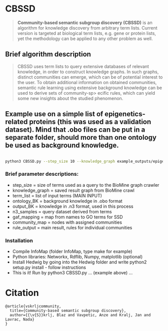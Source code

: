 # CBSSD
> **Community-based semantic subgroup discovery (CBSSD)** is an algorithm for knowledge discovery from
> arbitrary term lists. Current version is targeted at biological term lists, e.g. gene or protein lists, yet
> the methodology can be applied to any other problem as well.

## Brief algorithm description

> CBSSD uses term lists to query extensive databases of relevant knowledge, in order to construct knowledge graphs.
> In such graphs, distinct communities can emerge, which can be of potential interest to the user. To obtain additional information
> on obtained communities, semantic rule learning using extensive background knowledge can be used to derive sets of community-sp> ecific rules, which can yield some new insights about the studied phenomenon.


## Example use on a simple list of epigenetics-related proteins (this was used as a validation dataset). Mind that .obo files can be put in a separate folder, should more than one ontology be used as background knowledge.


```bash

python3 CBSSD.py --step_size 10 --knowledge_graph example_outputs/epigenetics.gpickle --term_list example_inputs/epigenetics.list --ontology_BK example_inputs --output_BK example_outputs/epiBK.n3 --n3_samples example_outputs/epiSam.n3 --gaf_mapping example_inputs/goa_human.gaf --community_map example_outputs/EpiCom.txt --rule_output example_outputs/Epirules.txt 

```

### Brief parameter descriptions:


* step_size = size of terms used as a query to the BioMine graph crawler
* knowledge_graph = saved result graph from BioMine crawl
* term_list = list of input terms (MAIN INPUT)
* ontology_BK = background knowledge in .obo format
* output_BK = knowledge in .n3 format, used in this process
* n3_samples = query dataset derived from terms
* gaf_mapping = map from names to GO terms for SSD
* community_map = nodes with assigned communities
* rule_output = main result, rules for individual communities

### Installation

* Compile InfoMap (folder InfoMap, type make for example)
* Python libraries: Networkx, Rdflib, Numpy, matplotlib (optional)
* Install Hedwig by going into the Hedwig folder and write python2 setup.py install - follow instructions
* This is it! Run by python3 CBSSD.py ... (example above) ...

# Citation

```
@article{vskrljcommunity,
  title={Community-based semantic subgroup discovery},
  author={{\v{S}}krlj, Blaz and Vavpetic, Anze and Kralj, Jan and Lavrac, Nada}
}
```

